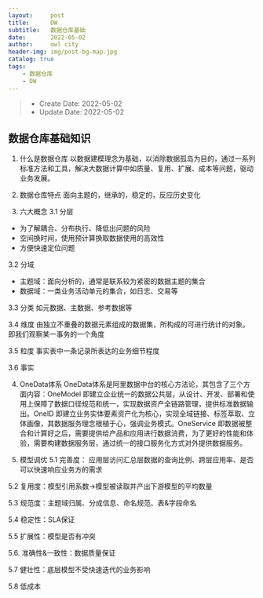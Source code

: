 ```yaml
---
layout:     post
title:      DW
subtitle:   数据仓库基础
date:       2022-05-02
author:     owl city
header-img: img/post-bg-map.jpg
catalog: true
tags:
    - 数据仓库
    - DW
---
```


> - Create Date: 2022-05-02
> - Update Date: 2022-05-02

## 数据仓库基础知识
1. 什么是数据仓库
以数据建模理念为基础，以消除数据孤岛为目的，通过一系列标准方法和工具，解决大数据计算中如质量、复用、扩展、成本等问题，驱动业务发展。

2. 数据仓库特点
面向主题的，继承的，稳定的，反应历史变化

3. 六大概念
3.1 分层
- 为了解耦合、分布执行、降低出问题的风险
- 空间换时间，使用预计算换取数据使用的高效性
- 方便快速定位问题

3.2 分域
- 主题域：面向分析的，通常是联系较为紧密的数据主题的集合
- 数据域：一类业务活动单元的集合，如日志、交易等

3.3 分类
如元数据、主数据、参考数据等

3.4 维度
由独立不重叠的数据元素组成的数据集，所构成的可进行统计的对象。即我们观察某一事务的一个角度

3.5 粒度
事实表中一条记录所表达的业务细节程度

3.6 事实


4. OneData体系
OneData体系是阿里数据中台的核心方法论，其包含了三个方面内容：OneModel 即建立企业统一的数据公共层，从设计、开发、部署和使用上保障了数据口径规范和统一，实现数据资产全链路管理，提供标准数据输出。OneID 即建立业务实体要素资产化为核心，实现全域链接、标签萃取、立体画像，其数据服务理念根植于心，强调业务模式。OneService 即数据被整合和计算好之后，需要提供给产品和应用进行数据消费，为了更好的性能和体验，需要构建数据服务层，通过统一的接口服务化方式对外提供数据服务。

5. 模型调优
5.1 完善度： 应用层访问汇总层数据的查询比例、跨层应用率、是否可以快速响应业务方的需求

5.2 复用度：模型引用系数->模型被读取并产出下游模型的平均数量

5.3 规范度：主题域归属、分成信息、命名规范、表&字段命名

5.4 稳定性：SLA保证

5.5 扩展性：模型是否有冲突

5.6. 准确性&一致性：数据质量保证

5.7 健壮性：底层模型不受快速迭代的业务影响

5.8 低成本
